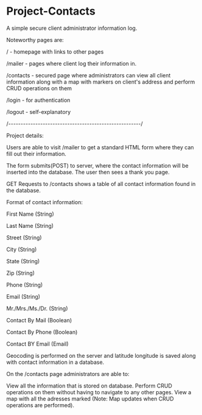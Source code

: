 # Project-Contacts
A simple secure client administrator information log.

Noteworthy pages are:

/ - homepage with links to other pages

/mailer - pages where client log their information in.

/contacts - secured page where administrators can view all client information along with a map with markers on client's address and 
perform CRUD operations on them

/login - for authentication

/logout - self-explanatory



/*------------------------------------------------------*/

Project details:

Users are able to visit /mailer to get a standard HTML form where they can fill out their information.

The form submits(POST) to server, where the contact information will be inserted into the database.  The user then sees a thank you page.

GET Requests to /contacts shows a table of all contact information found in the database.

Format of contact information:

First Name                 (String)

Last Name                 (String)

Street                         (String)

City                         (String)

State                         (String)

Zip                         (String)

Phone                         (String)

Email                         (String)

Mr./Mrs./Ms./Dr.         (String)

Contact By Mail        (Boolean)

Contact By Phone        (Boolean)

Contact BY Email         (Email)


Geocoding is performed on the server and latitude longitude is saved along with contact information in a database.


On the /contacts page administrators are able to:

View all the information that is stored on database.
Perform CRUD operations on them without having to navigate to any other pages.
View a map with all the adresses marked (Note: Map updates when CRUD operations are performed).





